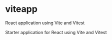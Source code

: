 # viteapp
React application using Vite and Vitest

Starter application for React using Vite and Vitest

